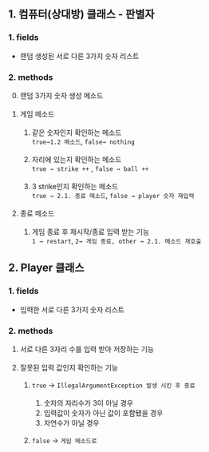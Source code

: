 ## 1. 컴퓨터(상대방) 클래스 - 판별자

### 1. fields
- 랜덤 생성된 서로 다른 3가지 숫자 리스트

### 2. methods
0. 랜덤 3가지 숫자 생성 메소드<br /><br />
1. 게임 메소드<br /><br />
    1.  같은 숫자인지 확인하는 메소드<br>
        `true→1.2 메소드`, `false→ nothing`
    <br><br>
    2.  자리에 있는지 확인하는 메소드<br>
        `true → strike ++` , `false → ball ++`
    <br><br>
    3. 3 strike인지 확인하는 메소드<br>
       `true → 2.1. 종료 메소드`, `false → player 숫자 재입력`
    <br><br>
2. 종료 메소드<br><br>
    1. 게임 종료 후 재시작/종료 입력 받는 기능 <br>
       `1 → restart`, `2→ 게임 종료, other → 2.1. 메소드 재호출`


## 2. Player 클래스

### 1. fields
- 입력한 서로 다른 3가지 숫자 리스트

### 2. methods
1. 서로 다른 3자리 수를 입력 받아 저장하는 기능<br><br>
2. 잘못된 입력 값인지 확인하는 기능<br><br>
    1. `true` → `IllegalArgumentException 발생 시킨 후 종료`<br><br>
        1. 숫자의 자리수가 3이 아닐 경우<br>
        2. 입력값이 숫자가 아닌 값이 포함됐을 경우<br>
        3. 자연수가 아닐 경우<br><br>
    2. `false` → `게임 메소드로`
